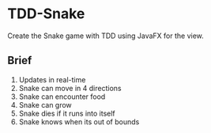 # TDD-Snake
Create the Snake game with TDD using JavaFX for the view.

## Brief
1. Updates in real-time
2. Snake can move in 4 directions
3. Snake can encounter food
4. Snake can grow
5. Snake dies if it runs into itself
6. Snake knows when its out of bounds
